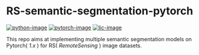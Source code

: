 # RS-semantic-segmentation-pytorch

[![python-image]][python-url]
[![pytorch-image]][pytorch-url]
[![lic-image]][lic-url]

This repo aims at implementing multiple semantic segmentation models on Pytorch( *1.x* ) for RS( *RemoteSensing* ) image datasets.


[python-image]: https://img.shields.io/badge/Python-3.x-ff69b4.svg
[python-url]: https://www.python.org/
[pytorch-image]: https://img.shields.io/badge/PyTorch-1.x-2BAF2B.svg
[pytorch-url]: https://pytorch.org/
[lic-image]: https://img.shields.io/badge/Apache-2.0-blue.svg
[lic-url]: #
